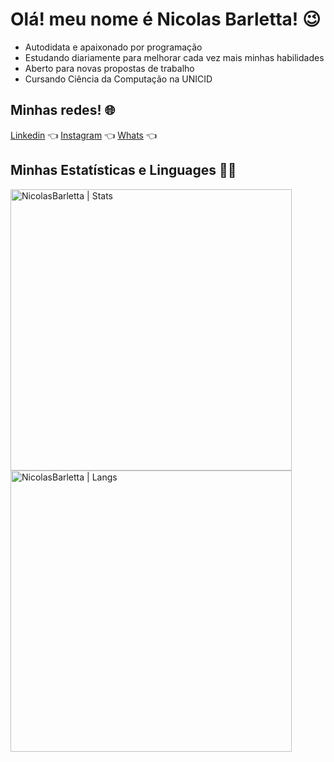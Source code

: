 # Olá! meu nome é Nicolas Barletta! 😉

<ul>
    <li>Autodidata e apaixonado por programação</li>
    <li>Estudando diariamente para melhorar cada vez mais minhas habilidades</li>
    <li>Aberto para novas propostas de trabalho</li>
    <li>Cursando Ciência da Computação na UNICID</li>
</ul>

## Minhas redes! 🌐

[Linkedin](https://www.linkedin.com/in/nicolas-barletta-568616202/) 👈
[Instagram](https://www.instagram.com/nicolasbarletta/) 👈
[Whats](https://api.whatsapp.com/send?phone=5511991371771) 👈

## Minhas Estatísticas e Linguages 👨‍💻

<p>
  <a href="https://github.com/NicolasBarletta">
    <img width="450px" src="https://github-readme-stats.vercel.app/api?username=NicolasBarletta&show_icons=true&theme=omni" alt="NicolasBarletta | Stats" />
    <img width="450px" src="https://github-readme-stats.vercel.app/api/top-langs/?username=NicolasBarletta&langs_count=6&theme=omni&layout=compact" alt="NicolasBarletta | Langs" />
 </a>
</p>
